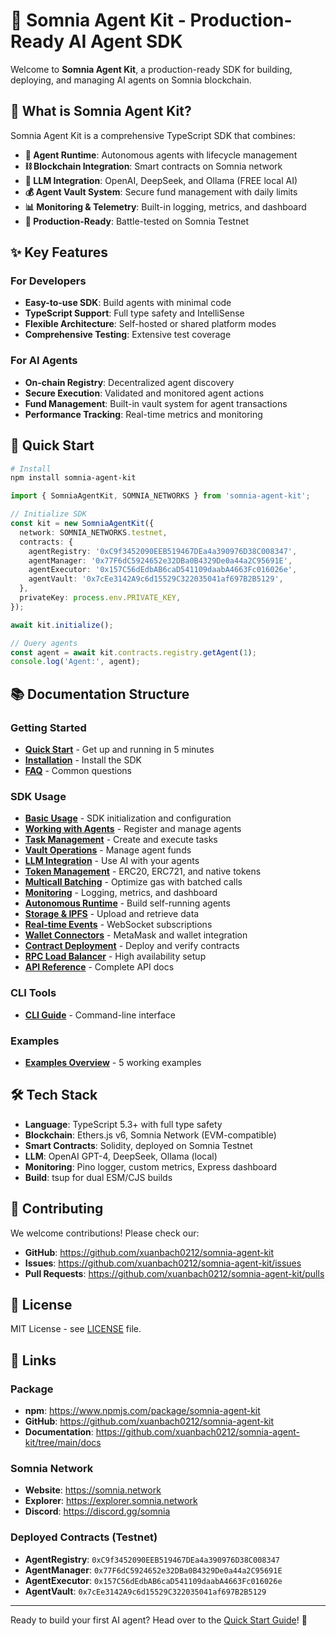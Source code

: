 # 🌙 Somnia Agent Kit - Production-Ready AI Agent SDK

Welcome to **Somnia Agent Kit**, a production-ready SDK for building, deploying, and managing AI agents on Somnia blockchain.

## 🎯 What is Somnia Agent Kit?

Somnia Agent Kit is a comprehensive TypeScript SDK that combines:
- **🤖 Agent Runtime**: Autonomous agents with lifecycle management
- **⛓️ Blockchain Integration**: Smart contracts on Somnia network
- **🧠 LLM Integration**: OpenAI, DeepSeek, and Ollama (FREE local AI)
- **💰 Agent Vault System**: Secure fund management with daily limits
- **📊 Monitoring & Telemetry**: Built-in logging, metrics, and dashboard
- **🔧 Production-Ready**: Battle-tested on Somnia Testnet

## ✨ Key Features

### For Developers
- **Easy-to-use SDK**: Build agents with minimal code
- **TypeScript Support**: Full type safety and IntelliSense
- **Flexible Architecture**: Self-hosted or shared platform modes
- **Comprehensive Testing**: Extensive test coverage

### For AI Agents
- **On-chain Registry**: Decentralized agent discovery
- **Secure Execution**: Validated and monitored agent actions
- **Fund Management**: Built-in vault system for agent transactions
- **Performance Tracking**: Real-time metrics and monitoring

## 🚀 Quick Start

```bash
# Install
npm install somnia-agent-kit
```

```typescript
import { SomniaAgentKit, SOMNIA_NETWORKS } from 'somnia-agent-kit';

// Initialize SDK
const kit = new SomniaAgentKit({
  network: SOMNIA_NETWORKS.testnet,
  contracts: {
    agentRegistry: '0xC9f3452090EEB519467DEa4a390976D38C008347',
    agentManager: '0x77F6dC5924652e32DBa0B4329De0a44a2C95691E',
    agentExecutor: '0x157C56dEdbAB6caD541109daabA4663Fc016026e',
    agentVault: '0x7cEe3142A9c6d15529C322035041af697B2B5129',
  },
  privateKey: process.env.PRIVATE_KEY,
});

await kit.initialize();

// Query agents
const agent = await kit.contracts.registry.getAgent(1);
console.log('Agent:', agent);
```

## 📚 Documentation Structure

### Getting Started
- **[Quick Start](quickstart.md)** - Get up and running in 5 minutes
- **[Installation](installation.md)** - Install the SDK
- **[FAQ](faq.md)** - Common questions

### SDK Usage
- **[Basic Usage](sdk-usage.md)** - SDK initialization and configuration
- **[Working with Agents](sdk-agents.md)** - Register and manage agents
- **[Task Management](sdk-tasks.md)** - Create and execute tasks
- **[Vault Operations](sdk-vault.md)** - Manage agent funds
- **[LLM Integration](sdk-llm.md)** - Use AI with your agents
- **[Token Management](sdk-tokens.md)** - ERC20, ERC721, and native tokens
- **[Multicall Batching](sdk-multicall.md)** - Optimize gas with batched calls
- **[Monitoring](sdk-monitoring.md)** - Logging, metrics, and dashboard
- **[Autonomous Runtime](sdk-runtime.md)** - Build self-running agents
- **[Storage & IPFS](sdk-storage.md)** - Upload and retrieve data
- **[Real-time Events](sdk-events.md)** - WebSocket subscriptions
- **[Wallet Connectors](sdk-wallets.md)** - MetaMask and wallet integration
- **[Contract Deployment](sdk-deployment.md)** - Deploy and verify contracts
- **[RPC Load Balancer](sdk-rpc-balancer.md)** - High availability setup
- **[API Reference](../API_REFERENCE.md)** - Complete API docs

### CLI Tools
- **[CLI Guide](cli-guide.md)** - Command-line interface

### Examples
- **[Examples Overview](../examples/README.md)** - 5 working examples

## 🛠️ Tech Stack

- **Language**: TypeScript 5.3+ with full type safety
- **Blockchain**: Ethers.js v6, Somnia Network (EVM-compatible)
- **Smart Contracts**: Solidity, deployed on Somnia Testnet
- **LLM**: OpenAI GPT-4, DeepSeek, Ollama (local)
- **Monitoring**: Pino logger, custom metrics, Express dashboard
- **Build**: tsup for dual ESM/CJS builds

## 🤝 Contributing

We welcome contributions! Please check our:
- **GitHub**: https://github.com/xuanbach0212/somnia-agent-kit
- **Issues**: https://github.com/xuanbach0212/somnia-agent-kit/issues
- **Pull Requests**: https://github.com/xuanbach0212/somnia-agent-kit/pulls

## 📄 License

MIT License - see [LICENSE](../LICENSE) file.

## 🔗 Links

### Package
- **npm**: https://www.npmjs.com/package/somnia-agent-kit
- **GitHub**: https://github.com/xuanbach0212/somnia-agent-kit
- **Documentation**: https://github.com/xuanbach0212/somnia-agent-kit/tree/main/docs

### Somnia Network
- **Website**: https://somnia.network
- **Explorer**: https://explorer.somnia.network
- **Discord**: https://discord.gg/somnia

### Deployed Contracts (Testnet)
- **AgentRegistry**: `0xC9f3452090EEB519467DEa4a390976D38C008347`
- **AgentManager**: `0x77F6dC5924652e32DBa0B4329De0a44a2C95691E`
- **AgentExecutor**: `0x157C56dEdbAB6caD541109daabA4663Fc016026e`
- **AgentVault**: `0x7cEe3142A9c6d15529C322035041af697B2B5129`

---

Ready to build your first AI agent? Head over to the [Quick Start Guide](quickstart.md)! 🚀


